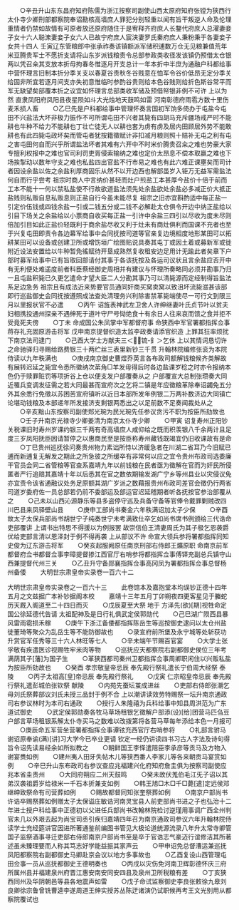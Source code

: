 <!-- { "loadSidebar": true } -->
　　○辛丑升山东东昌府知府陈儒为浙江按察司副使山西太原府知府张镗为狭西行太仆寺少卿刑部都察院奉诏勘核高墙庶人罪犯分别轻重以闻有旨干叛逆人命及伦理重情者仍禁如故情有可原者放还原府随住于是宥释齐府庶人长鑋代府庶人总濯妻妾子女十六人聪潨妻妾子女六人已故宁府庶人宸浃妻罗氏秦府庶人秉粉秉于各妻妾子女共十四人  壬寅辽东管粮郎中张承祚奏该镇额派军储积逋数万仓无见粮兼值荒年米豆腾贵军士不愿折支请将山东岁派钱粮责令总部参政类收径发该镇仍预借太仓银两以凭召籴其支放本折毋拘春冬惟逐月开支总计一年本折中半庶为通融户科都给事中营怀理言旧制本折分季关支以春夏谷贵秋冬谷贱意在恤军令谷价低昂无定分季关给固非所宜若逐月间支亦失初意惟临时参酌谷贵则给本色谷贱则给折色斯谷常平而军无缺望矣部覆本折之议宜如怀理言总部类收军储及预借帑银非例不可许  上以为然  直隶凤阳府凤阳县夜星陨如斗大光烛地天鼓鸣如雷  河南彰德府雨雹方数十里伤麦禾损人畜
　　○乙巳先是户科都给事中管理怀奏言国初军饷多倚办于屯盐今屯田不兴盐法大坏非极力振作不可所谓屯田不兴者其毙有四胡马充斥疆场戒严时不能耕也牛种不给力不能耕也丁壮亡徒无人以耕也套为虏有虏及居内田顾居外势不能敢耕也有此四毙屯政坏矣而管屯者犹按籍徵赋计非扣减月粮则照十赔补无屯之利有屯之害屯田何自而兴乎所谓盐法坏者其难有六开中不时米价腾贵召籴之难也势豪大家专擅利权报中之难也官司利罚吏胥侵索输纳之难也定价太昂息不偿本取嬴之难也下场挨掣动以数年守支之难也私盐四出官盐不行市易之难也有此六难正课壅矣而司计者因设余盐以佐之余盐利厚商固乐从然不以开边西也解部虽岁入钜万无益军需盐法何自而行乎尝考  祖宗时商人中言纳价甚轻而灶户煎盐工本甚厚今盐价十倍于前而工本不能十一何以禁私盐使不行故欲道盐法须先处余盐欲处余盐必多减正价大抵正盐贱则私贩自息私贩息则正盐自行今虽未能尽复  祖宗之旧亦宜斟酌适中每正盐一引定价伍钱或四钱余盐一引或二钱五分或二钱不必解赴太仓俱令开边中纳正盐给以引目下场关之余盐给以小票商自收买每正盐一引许中余盐三四引以尽收为度未尽则倍加引目如此正盐价轻既利于商余盐尽收又利于灶未有商灶俱利而国课不充者也至于兴复屯田即责令各边幕军给事中会同抚按司道等官亲复边境相度地形某田可以拓耕某田可以设备或创建卫所或增饬垣广绘图贴说具奏其屯丁或因土着或募新军或徙附近设法安置给以牛种暂免徭赋待开垦成熟然复收租安边足用计无踰此者矣章下户部时募军给事中已有旨取回部请付其事于各该抚按及各运司议状且言余盐应否开中有无利便处难遥度前者科臣蔡经御史周相并有建议与怀理所奏略同必须并勘事乃归一且屯盐积毙已久更乞遣命才望大臣二人分勘其事乃可以清毙源而定经制得旨盐法系足边急务  祖宗且有成法近来势要官员通同奸商买窝卖窝以致沮坏流毙滋甚该部即行巡盐御史会同抚按遵照成法查处清理务兴利除害禁革毙端使尽一可行文到限三月以里报状官不必遣
　　○丙午  诏旌表神武左卫舍人许绅继妻叶氏贞节叶以贫夫妇相携投通州探亲不遇绅死于道叶守尸号恸绝食十有余日人往来哀而馈之食并拒不受竟死夫傍
　　○丁未  命成国公朱凤掌中军都督府事  命狭西中军官署都指挥佥事蒋存礼充固原游击将军  戊申南京提督织造太监李政奏请添官织造  上罪其狂率烦扰下南京法司逮门
　　○己酉大学士方献夫三＜锍-釒＞乞休  上以其情词恳切许之命驰驿归寻赐给路费银三十两纻丝三表里新钞三千贯  升翰林院编修张衮为本院侍读以九年秩满也
　　○庚戌南京御史曹煜乔英言各布政司额解钱粮候齐类解故有展转迟延之毙宜令悉所徵纳次苐角□羊发毋得后时各边盐课岁稔之时亦令报纳本色仍于赎罪赃罚等项折谷上仓以便支发户部覆奏从之  户部覆宣大总制张瓒奏大同近罹兵变调发征需之若大同最甚而宣府次之乞将二镇是年应徵粮革除奉诏蠲免五分外其余悉行免徵以苏困苦宣府镇听以近日本部所发年例银二万两补数济边大同镇亡论堪动钱粮及本部递年所发接济支剩银两悉出之以足前数不足奏闻裁处从之
　　○辛亥黜山东按察司副使郑光琬为民光琬先任参议贪污不职为按臣所劾故也
　　○壬子升南京光禄寺少卿姜清为南京太仆寺少卿
　　○甲寅  诏复寿州正阳钞关税课旧时寿州岁课约银三千两有奇高墙庶人咸仰给之既而积羡银八千余两计且足度三岁凤阳抚臣因请暂停之以惠商民至是按臣称寿州藏钱既竭宜仍旧收课故有是命
　　○丁巳贵州巡抚徐问奏贵州物力素诎所恃以济缓急者在川湖二省耳乃今旧赋已逋而新逋复无解发之期此之所急彼之所缓卒有非常何以应之宜令贵州布政司选委廉干官员会同二省管粮等官查系嘉靖九年以前钱粮在民者亟为徵解在官而为奸民所侵匿者严行追赔其嘉靖十年以后悉其在官之数依期输发湖广宁乡等州县业以灾侵议免亦宜责令该省通融议处务足原额其湖广岁派之数藉报贵州布政司差官会徵仍行两省司道岁委府佐一员总部若仍前不委部运及部运官迟延稽期者听各抚按官参治部覆从之
　　○己未以山西沁源静乐等县多盗停守巡及兵备守备等官俸令戴罪剿贼改四川巴县来凤驿壁山县
　　○庚申工部尚书秦金六年秩满诏加太子少保
　　○辛酉故太子太保兵部尚书胡世宁子纯奏世宁未考满致仕卒乞如尚书席书例颁给三代诰命吏部覆讲  上谓书出特思不得援以为例报罢  故崇信伯王清妻周氏为其子极乞恩袭爵优给吏部言清以恩泽封于例不得再袭  上从部议不许  命宣大领兵参将署都指挥同知史俊为辽东游击将军
　　○癸亥起服阙原任南京刑部右侍郎王爌原职  命南京前军都督府佥书都督佥事李璋提督掺江西官厅右哨参将都指挥佥事傅铎充副总兵镇守山西兼提督代州三关
　　○乙丑升守备郧襄指挥佥事高冈凤为署都指挥佥事总督杨州备倭
　　大明世宗肃皇帝实录卷一百六十二
　　


大明世宗肃皇帝实录卷之一百六十三
　　此卷馆本及嘉抱堂本均误钞正德十四年五月之文兹据广本补钞据阁本校
　　嘉靖十三年五月丁卯朔夜四更客星见于螣蛇历天厩入阁道至二十四日而灭
　　○戊辰夏至大祭  地于  方泽先(欲)[期]视牲命定国公徐延德代告请  太祖配神及是日行礼俱武定侯郭勋代
　　○己巳湖广陨西县暴风雷雨雹损禾稼
　　○庚午下浙江备倭都指挥陈岳生等巡按御史逮问以太仓州盐徒董琦等聚众为乱岳生等不能防御故也
　　○录宣府前所堡及永宁城等处斩获功升赏官军任秀等三十六人林旺等七人
　　○辛未端午节赐百官宴
　　○大学士张孚敬有疾遣医诊视赐牲牢米肉等物
　　○巡抚应天都察院右副都御史侯位三年考满荫其子[藩]为国子生
　　○革狭西都司秦州卫都指挥佥事周卿职闲住以兴贩私盐为按臣所劾故也
　　○癸酉  孝宗敬皇帝忌辰  奉先殿行祭礼遣长宁伯周大经祭  泰陵
　　○丙子太祖高[皇]帝忌辰  奉先殿行祭礼
　　○戊寅  仁宗昭皇帝忌辰  奉先殿行祭礼遣彭城伯张钦祭  献陵
　　○内苑先蚕坛茧成进丝
　　○吏部右侍郎张潮乞母刘氏祭葬部议刘氏未授三品封于例不合  上以潮讲读效劳特赐祭一坛升南京通政司右参议林时为本司右通政
　　○授行人朱隆禧为兵科给事中知县周洪范为广东道试御史
　　○武定侯郭勋奏各牧马草场租银乞徵解户部添(设)[给]团营马匹刍豆户部言草场租银系解太仆寺买马之数难以改拨第将各营马草每年添给本色一月报可
　　○庚辰命五军营坐营署都指挥佥事谭铉充西官厅右哨参将
　　○礼部言驸马谢诏原奉谕(满)[讲]习大学今已卒业更请  钦定一经仍讲读四书习古人字法及诗句得旨令诏先读易经余如所拟教之
　　○朝鲜国王李怿遣陪臣李承彦等贡马及方物入谢宴赉如例
　　○建州夷人田牙失帖木儿等狭西番人李家儿等各来朝贡马宴赏如例
　　○辛巳升山东布政司右参议查应兆福建兴化府知府詹圭俱为按察司副使应兆本省圭贵州
　　○大同府朔应二州天鼓鸣
　　○癸未故伏羗伯毛江旡子诏以其弟汉袭祖爵岁给禄米一千石本折兼支如例
　　○韩王旭□木□千□薨[遣]定远侯邓继绅致祭命有司营葬如例
　　○赐故都督同知张奎祭葬如例
　　○南京户部尚书许诰卒赐祭葬如例赠太子太保谥庄敏诰河南灵宝县人前吏部尚书进之子也弘治十二年进士授户科给事中正德初以父进任兵部尚书改翰林院检讨逆瑾用事调广西全州判官未几以外艰去起为尚宝司丞引疾归嘉靖四年召为南京通政司参议六年升翰林院侍读学士充经筵讲官因进所著通鉴前编图书管见大极论道统源流录八年升太常寺卿管国子监祭酒事寻迁吏部右侍郎南京户部尚书至是卒于官诰志气豪迈行谊修洁其所著述虽未臻理要而人称其笃志好学能益振其家声云
　　○甲申诏免总督漕运兼巡抚凤阳都察院右副都御史马卿赴京会议以地方多事故也
　　○乙酉复设山西管理屯田佥事一员从巡抚都御史王德明奏也
　　○丙戌以灾伤免河南卫辉彰德怀庆三府所属州县并福建泉州府晋江惠安南安同安四县及泉州卫所税粮有差
　　○丁亥狭西同州及华阴朝邑等县各地震声如雷
　　○戊子命试监察御史李良张敕徐九皋刘良卿徐宗鲁曾铣曹逵李遂周道王绅实授苏丛陈迂诸演仍试职候再考王文光别用从都察院覆试也
